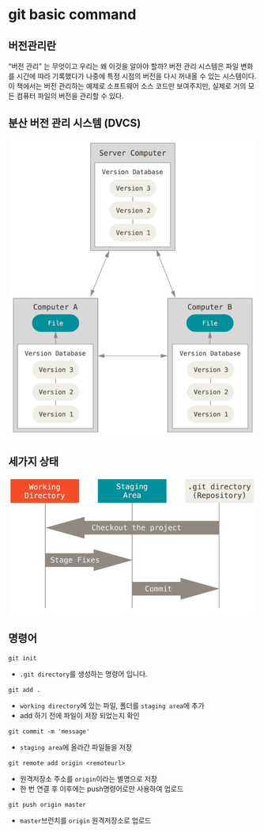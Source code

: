 # git basic command

## 버전관리란
“버전 관리” 는 무엇이고 우리는 왜 이것을 알아야 할까? 버전 관리 시스템은 파일 변화를 시간에 따라 기록했다가 나중에 특정 시점의 버전을 다시 꺼내올 수 있는 시스템이다. 이 책에서는 버전 관리하는 예제로 소프트웨어 소스 코드만 보여주지만, 실제로 거의 모든 컴퓨터 파일의 버전을 관리할 수 있다.

## 분산 버전 관리 시스템 (DVCS)

![DVCS](./assets/distributed.png)


## 세가지 상태

![AREAS](./assets/areas.png)

## 명령어
```shell
git init
```
- `.git directory`를 생성하는 명령어 입니다.

```shell
git add . 
```
- `working directory`에 있는 파일, 폴더를 `staging area`에 추가
- add 하기 전에 파일이 저장 되었는지 확인

```shell
git commit -m 'message'
```
- `staging area`에 올라간 파일들을 저장

```shell
git remote add origin <remoteurl>
```
- 원격저장소 주소를 `origin`이라는 별명으로 저장
- 한 번 연결 후 이후에는 push명령어로만 사용하여 업로드

```shell
git push origin master
```
- `master`브런치를 `origin` 원격저장소로 업로드